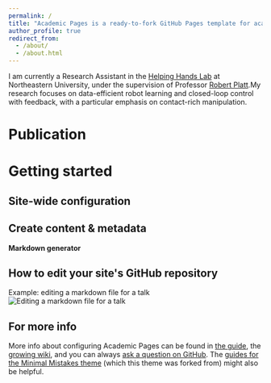 ```yaml
---
permalink: /
title: "Academic Pages is a ready-to-fork GitHub Pages template for academic personal websites"
author_profile: true
redirect_from: 
  - /about/
  - /about.html
---
```


I am currently a Research Assistant in the [Helping Hands Lab](https://www2.ccs.neu.edu/research/helpinghands/) at Northeastern University, under the supervision of Professor [Robert Platt](https://www2.ccs.neu.edu/research/helpinghands/people/).My research focuses on data-efficient robot learning and closed-loop control with feedback, with a particular emphasis on contact-rich manipulation.

Publication
======


Getting started
======


Site-wide configuration
------


Create content & metadata
------


**Markdown generator**


How to edit your site's GitHub repository
------


Example: editing a markdown file for a talk
![Editing a markdown file for a talk](/images/editing-talk.png)

For more info
------
More info about configuring Academic Pages can be found in [the guide](https://academicpages.github.io/markdown/), the [growing wiki](https://github.com/academicpages/academicpages.github.io/wiki), and you can always [ask a question on GitHub](https://github.com/academicpages/academicpages.github.io/discussions). The [guides for the Minimal Mistakes theme](https://mmistakes.github.io/minimal-mistakes/docs/configuration/) (which this theme was forked from) might also be helpful.
